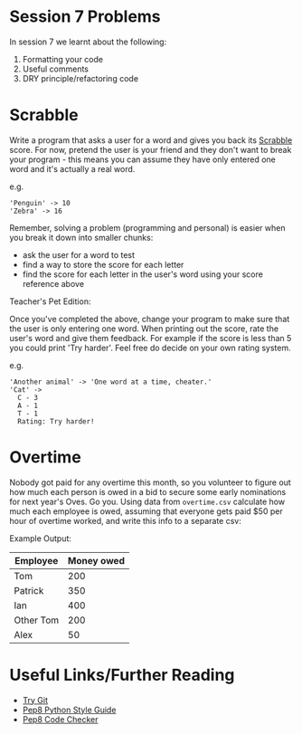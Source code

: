 # Session 7 Problems

In session 7 we learnt about the following:

1. Formatting your code
2. Useful comments
3. DRY principle/refactoring code


# Scrabble

Write a program that asks a user for a word and gives you back its [Scrabble](https://en.wikipedia.org/wiki/Scrabble) score. For now, pretend the user is your friend and they don't want to break your program - this means you can assume they have only entered one word and it's actually a real word.

e.g.

```
'Penguin' -> 10
'Zebra' -> 16
```

Remember, solving a problem (programming and personal) is easier when you break it down into smaller chunks:

- ask the user for a word to test
- find a way to store the score for each letter
- find the score for each letter in the user's word using your score reference above

Teacher's Pet Edition:

Once you've completed the above, change your program to make sure that the user is only entering one word. When printing out the score, rate the user's word and give them feedback. For example if the score is less than 5 you could print 'Try harder'. Feel free do decide on your own rating system.

e.g.

```
'Another animal' -> 'One word at a time, cheater.'
'Cat' ->
  C - 3
  A - 1
  T - 1
  Rating: Try harder!
```

# Overtime

Nobody got paid for any overtime this month, so you volunteer to figure out how much each person is owed in a bid to secure some early nominations for next year's Oves. Go you. Using data from `overtime.csv` calculate how much each employee is owed, assuming that everyone gets paid $50 per hour of overtime worked, and write this info to a separate csv:

Example Output:

|Employee|Money owed|
|-----|------|
|Tom|200|
|Patrick|350|
|Ian|400|
|Other Tom|200|
|Alex|50|


# Useful Links/Further Reading

- [Try Git](https://try.github.io/levels/1/challenges/1)
- [Pep8 Python Style Guide](https://www.python.org/dev/peps/pep-0008/)
- [Pep8 Code Checker](http://pep8online.com/)
